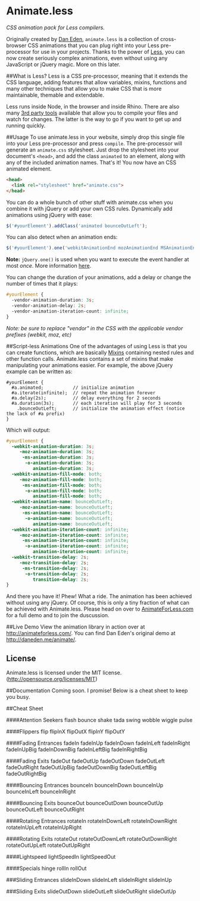 Animate.less
============

*CSS animation pack for Less compilers.*

Originally created by [Dan Eden](https://github.com/daneden/animate.css), `animate.less` is a collection of cross-browser CSS animations that you can plug right into your Less pre-processor for use in your projects. Thanks to the power of [Less](http://lesscss.org/), you can now create seriously complex animations, even without using any JavaScript or jQuery magic. More on this later.

##What is Less?
Less is a CSS pre-processor, meaning that it extends the CSS language, adding features that allow variables, mixins, functions and many other techniques that allow you to make CSS that is more maintainable, themable and extendable.

Less runs inside Node, in the browser and inside Rhino. There are also many [3rd party tools](http://lesscss.org/usage/index.html#guis-for-less) available that allow you to compile your files and watch for changes. The latter is the way to go if you want to get up and running quickly.

##Usage
To use animate.less in your website, simply drop this single file into your Less pre-processor and press `compile`. The pre-processor will generate an `animate.css` stylesheet. Just drop the stylesheet into your document's `<head>`, and add the class `animated` to an element, along with any of the included animation names. That's it! You now have an CSS animated element.

```html
<head>
  <link rel="stylesheet" href="animate.css">
</head>
```

You can do a whole bunch of other stuff with animate.css when you combine it with jQuery or add your own CSS rules. Dynamically add animations using jQuery with ease:

```javascript
$('#yourElement').addClass('animated bounceOutLeft');
```

You can also detect when an animation ends:

```javascript
$('#yourElement').one('webkitAnimationEnd mozAnimationEnd MSAnimationEnd oanimationend animationend', doSomething);
```

**Note:** `jQuery.one()` is used when you want to execute the event handler at most *once*. More information [here](http://api.jquery.com/one/).

You can change the duration of your animations, add a delay or change the number of times that it plays:

```css
#yourElement {
  -vendor-animation-duration: 3s;
  -vendor-animation-delay: 2s;
  -vendor-animation-iteration-count: infinite;
}
```

*Note: be sure to replace "vendor" in the CSS with the applicable vendor prefixes (webkit, moz, etc)*

##Script-less Animations
One of the advantages of using Less is that you can create functions, which are basically [Mixins](http://lesscss.org/features/#features-overview-feature-mixins) containing nested rules and other function calls. Animate.less contains a set of mixins that make manipulating your animations easier. For example, the above jQuery example can be written as:

```less
#yourElement {
  #a.animated;           // initialize animation
  #a.iterate(infinite);  // repeat the animation forever
  #a.delay(2s);          // delay everything for 2 seconds
  #a.duration(3s);       // each iteration will play for 3 seconds
    .bounceOutLeft;      // initialize the animation effect (notice the lack of #a prefix)
}
```

Which will output:

```css
#yourElement {
  -webkit-animation-duration: 3s;
     -moz-animation-duration: 3s;
      -ms-animation-duration: 3s;
       -o-animation-duration: 3s;
          animation-duration: 3s;
  -webkit-animation-fill-mode: both;
     -moz-animation-fill-mode: both;
      -ms-animation-fill-mode: both;
       -o-animation-fill-mode: both;
          animation-fill-mode: both;
  -webkit-animation-name: bounceOutLeft;
     -moz-animation-name: bounceOutLeft;
      -ms-animation-name: bounceOutLeft;
       -o-animation-name: bounceOutLeft;
          animation-name: bounceOutLeft;
  -webkit-animation-iteration-count: infinite;
     -moz-animation-iteration-count: infinite;
      -ms-animation-iteration-count: infinite;
       -o-animation-iteration-count: infinite;
          animation-iteration-count: infinite;
  -webkit-transition-delay: 2s;
     -moz-transition-delay: 2s;
      -ms-transition-delay: 2s;
       -o-transition-delay: 2s;
          transition-delay: 2s;
}
```

And there you have it! Phew! What a ride. The animation has been achieved without using any jQuery. Of course, this is only a tiny fraction of what can be achieved with Animate.less. Please head on over to [AnimateForLess.com](http://animateforless.com) for a full demo and to join the duscussion.

##Live Demo
View the animation library in action over at http://animateforless.com/. You can find Dan Eden's original demo at http://daneden.me/animate/.

## License
Animate.less is licensed under the MIT license. (http://opensource.org/licenses/MIT)

##Documentation
Coming soon. I promise! Below is a cheat sheet to keep you busy.

##Cheat Sheet

####Attention Seekers
flash
bounce
shake
tada
swing
wobble
wiggle
pulse

####Flippers
flip
flipInX
flipOutX
flipInY
flipOutY

####Fading Entrances
fadeIn
fadeInUp
fadeInDown
fadeInLeft
fadeInRight
fadeInUpBig
fadeInDownBig
fadeInLeftBig
fadeInRightBig

####Fading Exits
fadeOut
fadeOutUp
fadeOutDown
fadeOutLeft
fadeOutRight
fadeOutUpBig
fadeOutDownBig
fadeOutLeftBig
fadeOutRightBig

####Bouncing Entrances
bounceIn
bounceInDown
bounceInUp
bounceInLeft
bounceInRight

####Bouncing Exits
bounceOut
bounceOutDown
bounceOutUp
bounceOutLeft
bounceOutRight

####Rotating Entrances
rotateIn
rotateInDownLeft
rotateInDownRight
rotateInUpLeft
rotateInUpRight

####Rotating Exits
rotateOut
rotateOutDownLeft
rotateOutDownRight
rotateOutUpLeft
rotateOutUpRight

####Lightspeed
lightSpeedIn
lightSpeedOut

####Specials
hinge
rollIn
rollOut

###Sliding Entrances
slideInDown
slideInLeft
slideInRight
slideInUp

###Sliding Exits
slideOutDown
slideOutLeft
slideOutRight
slideOutUp
